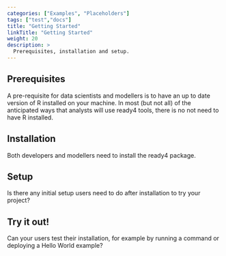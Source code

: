 ```yaml
---
categories: ["Examples", "Placeholders"]
tags: ["test","docs"] 
title: "Getting Started"
linkTitle: "Getting Started"
weight: 20
description: >
  Prerequisites, installation and setup.
---
```


## Prerequisites

A pre-requisite for data scientists and modellers is to have an up to date version of R installed on your machine. In most (but not all) of the anticipated ways that analysts will use ready4 tools, there is no not need to have R installed.

## Installation

Both developers and modellers need to install the ready4 package.

## Setup

Is there any initial setup users need to do after installation to try your project?

## Try it out!

Can your users test their installation, for example by running a command or deploying a Hello World example?
